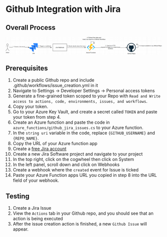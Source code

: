 # Github Integration with Jira

## Overall Process
![Jira issues to Github issues](diagram/jira.png)

## Prerequisites

1. Create a public Github repo and include .github/workflows/issue_creation.yml in it
1. Navigate to Settings -> Developer Settings -> Personal access tokens
1. Generate a fine-grained token scoped to your Repo with `Read and Write access to actions, code, environments, issues, and workflows`.
1. Copy your token.
1. Go to your Azure Key Vault, and create a secret called `TOKEN` and paste your token from step 4.
1. Create an Azure function and paste the code in `azure_functions/github_jira_issues.cs` to your Azure function.
1. In the `string uri` variable in the code, replace `{GITHUB_USERNAME}` and `{REPO_NAME}`.
1. Copy the URL of your Azure function app
1. Create a [free Jira account](https://www.atlassian.com/software/jira/features)
1. Create a new Jira Software project and navigate to your project
1. In the top right, click on the cogwheel then click on System
1. In the left panel, scroll down and click on Webhooks
1. Create a webhook where the `created` event for Issue is ticked
1. Paste your Azure Function apps URL you copied in step 8 into the URL field of your webhook.

## Testing
1. Create a Jira Issue
1. View the `Actions` tab in your Github repo, and you should see that an action is being executed
1. After the issue creation action is finished, a new `Github Issue` will appear.